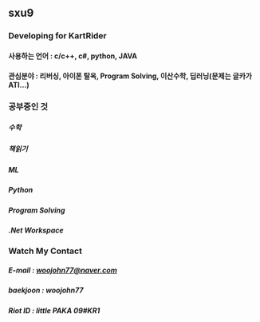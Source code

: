 ## sxu9

### Developing for KartRider

#### 사용하는 언어 : c/c++, c#, python, JAVA

#### 관심분야 : 리버싱, 아이폰 탈옥, Program Solving, 이산수학, 딥러닝(문제는 글카가 ATI...)

### 공부중인 것

##### 수학

##### 책읽기

##### ML

##### Python

##### Program Solving

##### .Net Workspace

### Watch My Contact

##### E-mail : woojohn77@naver.com

##### baekjoon : woojohn77

##### Riot ID : little PAKA 09#KR1
